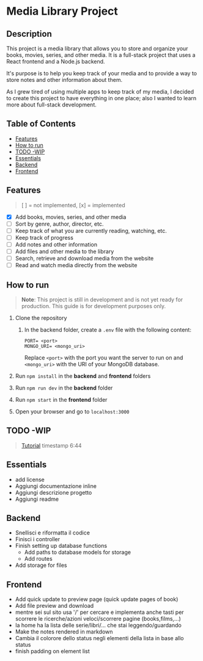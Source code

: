 # Media Library Project <!-- omit in toc -->

## Description <!-- omit in toc -->

This project is a media library that allows you to store and organize your books, movies, series, and other media. It is a full-stack project that uses a React frontend and a Node.js backend.

It's purpose is to help you keep track of your media and to provide a way to store notes and other information about them.

As I grew tired of using multiple apps to keep track of my media, I decided to create this project to have everything in one place; also I wanted to learn more about full-stack development.

## Table of Contents  <!-- omit in toc -->

- [Features](#features)
- [How to run](#how-to-run)
- [TODO -WIP](#todo--wip)
- [Essentials](#essentials)
- [Backend](#backend)
- [Frontend](#frontend)

## Features  

> [ ] = not implemented, [x] = implemented

- [x] Add books, movies, series, and other media
- [ ] Sort by genre, author, director, etc.
- [ ] Keep track of what you are currently reading, watching, etc.
- [ ] Keep track of progress
- [ ] Add notes and other information
- [ ] Add files and other media to the library
- [ ] Search, retrieve and download media from the website
- [ ] Read and watch media directly from the website

## How to run  

> **Note**: This project is still in development and is not yet ready for production. This guide is for development purposes only.

1. Clone the repository
   1. In the backend folder, create a `.env` file with the following content:

      ```env
      PORT= <port>
      MONGO_URI= <mongo_uri>
      ```

      Replace `<port>` with the port you want the server to run on and `<mongo_uri>` with the URI of your MongoDB database.

2. Run `npm install` in the **backend** and **frontend** folders
3. Run `npm run dev` in the **backend** folder
4. Run `npm start` in the **frontend** folder
5. Open your browser and go to `localhost:3000`

## TODO -WIP

> [Tutorial](https://www.youtube.com/watch?v=O8IipcpTmYU&list=PL4cUxeGkcC9iJ_KkrkBZWZRHVwnzLIoUE&index=5) timestamp 6:44

## Essentials

- add license
- Aggiungi documentazione inline
- Aggiungi descrizione progetto
- Aggiungi readme

## Backend

- Snellisci e riformatta il codice
- Finisci i controller
- Finish setting up database functions
  - Add paths to database models for storage
  - Add routes
- Add storage for files

## Frontend

- Add quick update to preview page (quick update pages of book)
- Add file preview and download 
- mentre sei sul sito usa '/' per cercare e implementa anche tasti per scorrere le ricerche/azioni veloci/scorrere pagine (books,films,...)
- la home ha la lista delle serie/libri/... che stai leggendo/guardando
- Make the notes rendered in markdown
- Cambia il colorore dello status negli elementi della lista in base allo status
- finish padding on element list